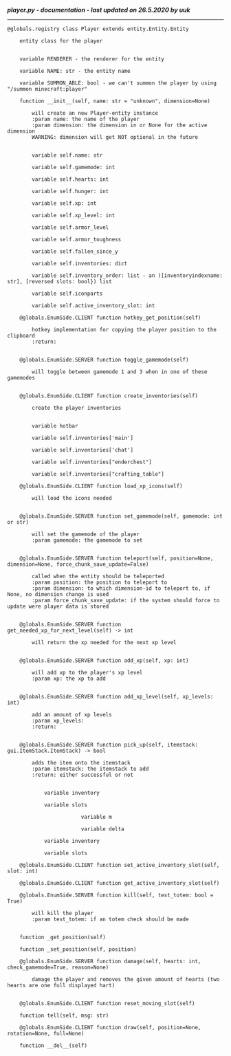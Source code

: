 ***player.py - documentation - last updated on 26.5.2020 by uuk***
___

    @globals.registry class Player extends entity.Entity.Entity
        
        entity class for the player


        variable RENDERER - the renderer for the entity

        variable NAME: str - the entity name

        variable SUMMON_ABLE: bool - we can't summon the player by using "/summon minecraft:player"

        function __init__(self, name: str = "unknown", dimension=None)
            
            will create an new Player-entity instance
            :param name: the name of the player
            :param dimension: the dimension in or None for the active dimension
            WARNING: dimension will get NOT optional in the future


            variable self.name: str

            variable self.gamemode: int

            variable self.hearts: int

            variable self.hunger: int

            variable self.xp: int

            variable self.xp_level: int

            variable self.armor_level

            variable self.armor_toughness

            variable self.fallen_since_y

            variable self.inventories: dict

            variable self.inventory_order: list - an ([inventoryindexname: str], [reversed slots: bool}) list

            variable self.iconparts

            variable self.active_inventory_slot: int

        @globals.EnumSide.CLIENT function hotkey_get_position(self)
            
            hotkey implementation for copying the player position to the clipboard
            :return:


        @globals.EnumSide.SERVER function toggle_gamemode(self)
            
            will toggle between gamemode 1 and 3 when in one of these gamemodes


        @globals.EnumSide.CLIENT function create_inventories(self)
            
            create the player inventories


            variable hotbar

            variable self.inventories['main']

            variable self.inventories['chat']

            variable self.inventories["enderchest"]

            variable self.inventories["crafting_table"]

        @globals.EnumSide.CLIENT function load_xp_icons(self)
            
            will load the icons needed


        @globals.EnumSide.SERVER function set_gamemode(self, gamemode: int or str)
            
            will set the gamemode of the player
            :param gamemode: the gamemode to set


        @globals.EnumSide.SERVER function teleport(self, position=None, dimension=None, force_chunk_save_update=False)
            
            called when the entity should be teleported
            :param position: the position to teleport to
            :param dimension: to which dimension-id to teleport to, if None, no dimension change is used
            :param force_chunk_save_update: if the system should force to update were player data is stored


        @globals.EnumSide.SERVER function get_needed_xp_for_next_level(self) -> int
            
            will return the xp needed for the next xp level


        @globals.EnumSide.SERVER function add_xp(self, xp: int)
            
            will add xp to the player's xp level
            :param xp: the xp to add


        @globals.EnumSide.SERVER function add_xp_level(self, xp_levels: int)
            
            add an amount of xp levels
            :param xp_levels:
            :return:


        @globals.EnumSide.SERVER function pick_up(self, itemstack: gui.ItemStack.ItemStack) -> bool
            
            adds the item onto the itemstack
            :param itemstack: the itemstack to add
            :return: either successful or not


                variable inventory

                variable slots

                            variable m

                            variable delta

                variable inventory

                variable slots

        @globals.EnumSide.CLIENT function set_active_inventory_slot(self, slot: int)

        @globals.EnumSide.CLIENT function get_active_inventory_slot(self)

        @globals.EnumSide.SERVER function kill(self, test_totem: bool = True)
            
            will kill the player
            :param test_totem: if an totem check should be made


        function _get_position(self)

        function _set_position(self, position)

        @globals.EnumSide.SERVER function damage(self, hearts: int, check_gamemode=True, reason=None)
            
            damage the player and removes the given amount of hearts (two hearts are one full displayed hart)


        @globals.EnumSide.CLIENT function reset_moving_slot(self)

        function tell(self, msg: str)

        @globals.EnumSide.CLIENT function draw(self, position=None, rotation=None, full=None)

        function __del__(self)